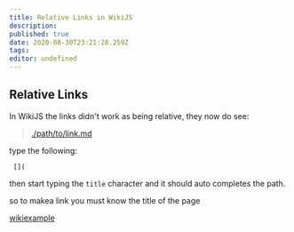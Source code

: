 ```yaml
---
title: Relative Links in WikiJS
description: 
published: true
date: 2020-08-30T23:21:28.259Z
tags: 
editor: undefined
---
```


## Relative Links
In WikiJS the links didn't work as being relative, they now do see:

> [./path/to/link.md](/path/to/link.md)

 type the following:
 
     [](
     
 then  start typing the ` title `  character and it should auto completes the path.
 
  so to makea link you must know the title  of the page
  
  [wikiexample](/home/LogicalConjunctions)